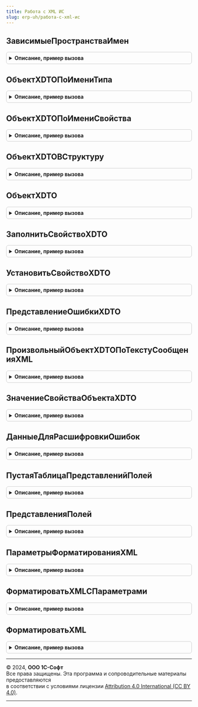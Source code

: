 ```yaml
---
title: Работа с XML ИС
slug: erp-uh/работа-с-xml-ис
---
```



## ЗависимыеПространстваИмен
<details style="margin: 1em 0; padding: 0.5em; border: 1px solid #ccc; border-radius: 6px;">

<summary style="font-weight: bold; cursor: pointer;">Описание, пример вызова</summary>

```bsl

// Возвращает все пространства зависимые пространства имен из коллекции пакетов.
//
Процедура ЗависимыеПространстваИмен(ЗависимыеПакеты, ПространстваИмен) Экспорт
```

Пример вызова
```bsl
РаботаСXMLИС.ЗависимыеПространстваИмен(ЗависимыеПакеты, ПространстваИмен) 
```
</details>

## ОбъектXDTOПоИмениТипа
<details style="margin: 1em 0; padding: 0.5em; border: 1px solid #ccc; border-radius: 6px;">

<summary style="font-weight: bold; cursor: pointer;">Описание, пример вызова</summary>

```bsl

// Создает ОбъектXDTO из пространства имен по имени свойства.
//
// Возвращаемое значение:
//   ОбъектXDTO
Функция ОбъектXDTOПоИмениТипа(ОбъектXDTOРодитель, ИмяТипа) Экспорт
```

Пример вызова
```bsl
Результат = РаботаСXMLИС.ОбъектXDTOПоИмениТипа(ОбъектXDTOРодитель, ИмяТипа) 
```
</details>

## ОбъектXDTOПоИмениСвойства
<details style="margin: 1em 0; padding: 0.5em; border: 1px solid #ccc; border-radius: 6px;">

<summary style="font-weight: bold; cursor: pointer;">Описание, пример вызова</summary>

```bsl

// Создает ОбъектXDTO из пространства имен по имени свойства.
//
// Возвращаемое значение:
//   ОбъектXDTO
Функция ОбъектXDTOПоИмениСвойства(ПространствоИмен, ИмяСвойства, ОбъектXDTOРодитель = Неопределено) Экспорт
```

Пример вызова
```bsl
Результат = РаботаСXMLИС.ОбъектXDTOПоИмениСвойства(ПространствоИмен, ИмяСвойства, ОбъектXDTOРодитель);
```
</details>

## ОбъектXDTOВСтруктуру
<details style="margin: 1em 0; padding: 0.5em; border: 1px solid #ccc; border-radius: 6px;">

<summary style="font-weight: bold; cursor: pointer;">Описание, пример вызова</summary>

```bsl

// Преобразует объект XDTO в структуру
//
// Параметры:
//  ОбъектXDTO - ОбъектXDTO - Объект XDTO
//  ПараметрыПреобразования - Неопределено, Структура - дополнительные переметры преобразования объекта
//
// Возвращаемое значение:
//  Структура - Структура объекта.
//
Функция ОбъектXDTOВСтруктуру(ОбъектXDTO, ПараметрыПреобразования = Неопределено) Экспорт
```

Пример вызова
```bsl
Результат = РаботаСXMLИС.ОбъектXDTOВСтруктуру(ОбъектXDTO, ПараметрыПреобразования);
```
</details>

## ОбъектXDTO
<details style="margin: 1em 0; padding: 0.5em; border: 1px solid #ccc; border-radius: 6px;">

<summary style="font-weight: bold; cursor: pointer;">Описание, пример вызова</summary>

```bsl

// Создает новый объект XDTO.
//
// Параметры:
//  ПространствоИмен - Строка - Пространство имен.
//  ИмяТипа - Строка - Имя типа в пространстве имен.
//
// Возвращаемое значение:
//  ОбъектXDTO - Созданный объект XDTO/
//
Функция ОбъектXDTO(ПространствоИмен, ИмяТипа) Экспорт
```

Пример вызова
```bsl
Результат = РаботаСXMLИС.ОбъектXDTO(ПространствоИмен, ИмяТипа) 
```
</details>

## ЗаполнитьСвойствоXDTO
<details style="margin: 1em 0; padding: 0.5em; border: 1px solid #ccc; border-radius: 6px;">

<summary style="font-weight: bold; cursor: pointer;">Описание, пример вызова</summary>

```bsl

// Устанавливает значение свойства объекта XDTO,
// с проверкой на наличие свойства и необходимость заполнения.
//
// Параметры:
//  ОбъектXDTO       - ОбъектXDTO   - объект в котором заполняется свойство
//  ИмяСвойства      - Строка       - имя свойства
//  ЗначениеСвойства - Произвольный - значение свойства
//  КешОшибок        - Структура    - см. ОбщегоНазначенияИСКлиентСервер.ДобавитьТекстОшибки()
//  Расшифровки      - Структура    - см. ДанныеДляРасшифровкиОшибок()
//  ТребуетсяЗаполнить - Булево     - Признак необходимости заполнения свойства.
//
// Возвращаемое значение:
//  Булево - Истина, если значение было заполнено
//
Функция ЗаполнитьСвойствоXDTO(ОбъектXDTO, ИмяСвойства, ЗначениеСвойства, КешОшибок, Расшифровки, ТребуетсяЗаполнить = Неопределено) Экспорт
```

Пример вызова
```bsl
Результат = РаботаСXMLИС.ЗаполнитьСвойствоXDTO(ОбъектXDTO, ИмяСвойства, ЗначениеСвойства, КешОшибок, Расшифровки, ТребуетсяЗаполнить);
```
</details>

## УстановитьСвойствоXDTO
<details style="margin: 1em 0; padding: 0.5em; border: 1px solid #ccc; border-radius: 6px;">

<summary style="font-weight: bold; cursor: pointer;">Описание, пример вызова</summary>

```bsl

// Устанавливает значение свойства объекта XDTO (для списка - добавляет элемент в список), без проверок
//
// Параметры:
//  ОбъектXDTO       - ОбъектXDTO   - объект в котором заполняется свойство
//  ИмяСвойства      - Строка       - имя свойства
//  ЗначениеСвойства - Произвольный - значение свойства
//  КешОшибок        - Структура    - см ОбщегоНазначенияИСКлиентСервер.ДобавитьТекстОшибки()
//  Расшифровки      - Структура    - см ДанныеДляРасшифровкиОшибок()
//
Процедура УстановитьСвойствоXDTO(ОбъектXDTO, ИмяСвойства, ЗначениеСвойства, КешОшибок, Расшифровки) Экспорт
```

Пример вызова
```bsl
РаботаСXMLИС.УстановитьСвойствоXDTO(ОбъектXDTO, ИмяСвойства, ЗначениеСвойства, КешОшибок, Расшифровки) 
```
</details>

## ПредставлениеОшибкиXDTO
<details style="margin: 1em 0; padding: 0.5em; border: 1px solid #ccc; border-radius: 6px;">

<summary style="font-weight: bold; cursor: pointer;">Описание, пример вызова</summary>

```bsl

// Возвращает пользовательское представление ошибки
//
// Параметры:
//  ПредставлениеОшибки	 - Строка               - представление ошибки до обработки
//  ЧтениеXML            - ЧтениеXML, Структура - ошибочный узел данных
//  Расшифровки          - Структура            - см. ДанныеДляРасшифровкиОшибок()
//
// Возвращаемое значение:
//  Строка - представление ошибки после обработки
//
Функция ПредставлениеОшибкиXDTO(ПредставлениеОшибки, ЧтениеXML, Расшифровки) Экспорт
```

Пример вызова
```bsl
Результат = РаботаСXMLИС.ПредставлениеОшибкиXDTO(ПредставлениеОшибки, ЧтениеXML, Расшифровки) 
```
</details>

## ПроизвольныйОбъектXDTOПоТекстуСообщенияXML
<details style="margin: 1em 0; padding: 0.5em; border: 1px solid #ccc; border-radius: 6px;">

<summary style="font-weight: bold; cursor: pointer;">Описание, пример вызова</summary>

```bsl

// Возвращает Объект XDTO, получаемый из текста сообщения XML
//
// Параметры:
//  ТекстСообщенияXML - Строка - Текст сообщения XML
//
// Возвращаемое значение:
//  ОбъектXDTO - Объект XDTO
//
Функция ПроизвольныйОбъектXDTOПоТекстуСообщенияXML(ТекстСообщенияXML) Экспорт
```

Пример вызова
```bsl
Результат = РаботаСXMLИС.ПроизвольныйОбъектXDTOПоТекстуСообщенияXML(ТекстСообщенияXML) 
```
</details>

## ЗначениеСвойстваОбъектаXDTO
<details style="margin: 1em 0; padding: 0.5em; border: 1px solid #ccc; border-radius: 6px;">

<summary style="font-weight: bold; cursor: pointer;">Описание, пример вызова</summary>

```bsl

// Возвращается значение свойства объекта XDTO при его наличии.
//
// Параметры:
//  ОбъектXDTO - ОбъектXDTO - Объект для получения свойства.
//  ПутьКСвойству - Строка - Путь к свойству объекта, возможно разделенный точками (.).
//
// Возвращаемое значение:
//  Неопределено, ОбъектXDTO, СписокXDTO, СвойствоXDTO, Строка, Число - Значение свойства объекта XDTO.
Функция ЗначениеСвойстваОбъектаXDTO(ОбъектXDTO, ПутьКСвойству) Экспорт
```

Пример вызова
```bsl
Результат = РаботаСXMLИС.ЗначениеСвойстваОбъектаXDTO(ОбъектXDTO, ПутьКСвойству) 
```
</details>

## ДанныеДляРасшифровкиОшибок
<details style="margin: 1em 0; padding: 0.5em; border: 1px solid #ccc; border-radius: 6px;">

<summary style="font-weight: bold; cursor: pointer;">Описание, пример вызова</summary>

```bsl


// Функция - Данные для расшифровки ошибок
//
// Параметры:
//  ИмяМакета - Строка - макет в котором искать описание ошибки
//  Глубина   - Число  - уровень вложенности ошибки в макете
//
// Возвращаемое значение:
//  Структура - из переданных параметров
//
Функция ДанныеДляРасшифровкиОшибок(ИмяМакета = Неопределено, Глубина = Неопределено) Экспорт
```

Пример вызова
```bsl
Результат = РаботаСXMLИС.ДанныеДляРасшифровкиОшибок(ИмяМакета, Глубина);
```
</details>

## ПустаяТаблицаПредставленийПолей
<details style="margin: 1em 0; padding: 0.5em; border: 1px solid #ccc; border-radius: 6px;">

<summary style="font-weight: bold; cursor: pointer;">Описание, пример вызова</summary>

```bsl

// Функция возвращает пустую таблицу значений пользовательских представлений полей
//
// Возвращаемое значение:
//  ТаблицаЗначений - пустая таблица (отсутствия пользовательской расшифровки полей)
//
Функция ПустаяТаблицаПредставленийПолей() Экспорт
```

Пример вызова
```bsl
Результат = РаботаСXMLИС.ПустаяТаблицаПредставленийПолей() 
```
</details>

## ПредставленияПолей
<details style="margin: 1em 0; padding: 0.5em; border: 1px solid #ccc; border-radius: 6px;">

<summary style="font-weight: bold; cursor: pointer;">Описание, пример вызова</summary>

```bsl

// Функция возвращает таблицу значений пользовательских представлений полей из макета
//    Структура макета: Табличный документ с XML:
//     * Элементы (список): Items,
//       * Вложенный элемент списка: Item, с атрибутами соответствующими колонкам результата.
//
// Параметры:
//  ИмяМакета - Строка - имя общего макета из которого берутся представления
// Возвращаемое значение:
//  ТаблицаЗначений - см. ПустаяТаблицаПредставленийПолей()
//
Функция ПредставленияПолей(ИмяМакета) Экспорт
```

Пример вызова
```bsl
Результат = РаботаСXMLИС.ПредставленияПолей(ИмяМакета));
```
</details>

## ПараметрыФорматированияXML
<details style="margin: 1em 0; padding: 0.5em; border: 1px solid #ccc; border-radius: 6px;">

<summary style="font-weight: bold; cursor: pointer;">Описание, пример вызова</summary>

```bsl

// Инициализирует объект ПараметрыЗаписиXML.
//
// Параметры:
//  ИспользоватьОтступы - Булево - признак использования отступов, по умолчанию Истина.
//  СимволОтступа       - Строка - символ, которым отображается отступ, по умолчанию два пробела.
//  Кодировка           - Строка - Кодировка текста.
//
// Возвращаемое значение:
//  ПараметрыЗаписиXML - набор параметров, который используется при записи XML.
//
Функция ПараметрыФорматированияXML(ИспользоватьОтступы = Истина, СимволОтступа = "  ", Кодировка = "UTF-8") Экспорт
```

Пример вызова
```bsl
Результат = РаботаСXMLИС.ПараметрыФорматированияXML(ИспользоватьОтступы, СимволОтступа, Кодировка);
```
</details>

## ФорматироватьXMLСПараметрами
<details style="margin: 1em 0; padding: 0.5em; border: 1px solid #ccc; border-radius: 6px;">

<summary style="font-weight: bold; cursor: pointer;">Описание, пример вызова</summary>

```bsl

// Форматирует текст сообщения в формате XML
//
// Параметры:
//  ТекстСообщенияXML       - Строка - текст сообщения, который.
//  ПараметрыФорматирования - ПараметрыЗаписиXML - параметры записи XML.
//
// Возвращаемое значение:
//  Строка - отформатированная строка XML.
//
Функция ФорматироватьXMLСПараметрами(ТекстСообщенияXML, ПараметрыФорматирования) Экспорт
```

Пример вызова
```bsl
Результат = РаботаСXMLИС.ФорматироватьXMLСПараметрами(ТекстСообщенияXML, ПараметрыФорматирования) 
```
</details>

## ФорматироватьXML
<details style="margin: 1em 0; padding: 0.5em; border: 1px solid #ccc; border-radius: 6px;">

<summary style="font-weight: bold; cursor: pointer;">Описание, пример вызова</summary>

```bsl

// Форматирует текст сообщения в формате XML
//
// Параметры:
//  ТекстСообщенияXML   - Строка - текст сообщения, который.
//  ИспользоватьОтступы - Булево - признак использования отступов, по умолчанию Истина.
//  СимволОтступа       - Строка - символ, которым отображается отступ, по умолчанию два пробела.
//
// Возвращаемое значение:
//  Строка - отформатированная строка XML.
//
Функция ФорматироватьXML(ТекстСообщенияXML, ИспользоватьОтступы = Истина, СимволОтступа = " ") Экспорт
```

Пример вызова
```bsl
Результат = РаботаСXMLИС.ФорматироватьXML(ТекстСообщенияXML, ИспользоватьОтступы, СимволОтступа);
```
</details>

---

© 2024, **ООО 1С-Софт**  
Все права защищены. Эта программа и сопроводительные материалы предоставляются  
в соответствии с условиями лицензии [Attribution 4.0 International (CC BY 4.0)](https://creativecommons.org/licenses/by/4.0/legalcode).

---
